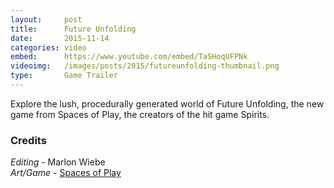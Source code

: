 ```yaml
---
layout:     post
title:      Future Unfolding
date:       2015-11-14
categories: video
embed:      https://www.youtube.com/embed/TaSHoqUFPNk
videoimg:   /images/posts/2015/futureunfolding-thumbnail.png
type:       Game Trailer
---
```


Explore the lush, procedurally generated world of Future Unfolding, the new game from Spaces of Play, the creators of the hit game Spirits.

### Credits
_Editing_ - Marlon Wiebe  
_Art/Game_ - [Spaces of Play][d0d53083]

  [d0d53083]: http://www.spacesofplay.com/ "Spaces of Play Website"
